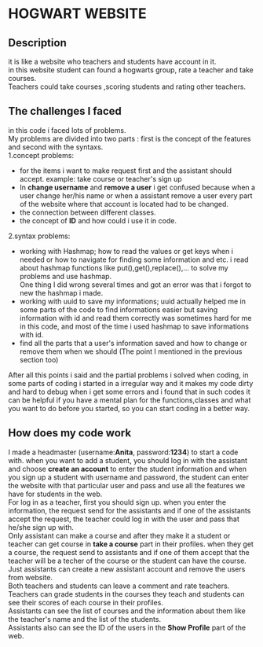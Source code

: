 # HOGWART WEBSITE

## Description

it is like a website who teachers and students have account in it.   
in this website student can found a hogwarts group, rate a teacher and take courses.  
Teachers could take courses ,scoring students and rating other teachers.

## The challenges I faced
in this code i faced lots of problems.   
My problems are divided into two parts : first is the concept of the features and second with the syntaxs.  
1.concept problems:
* for the items i want to make request first and the assistant should accept. example: take course or teacher's sign up
* In **change username** and **remove a user** i get confused because when a user change her/his name or when a assistant remove a user every part of the website where that account is located had to be changed.
* the connection between different classes.
* the concept of **ID** and how could i use it in code.


2.syntax problems:
* working with Hashmap; how to read the values or get keys when i needed or how to navigate for finding some information and etc. i read about hashmap functions like put(),get(),replace(),... to solve my problems and use hashmap.  
One thing I did wrong several times and got an error was that i forgot to new the hashmap i made.
* working with uuid to save my informations; uuid actually helped me in some parts of the code to find informations easier but saving information with id and read them correctly was sometimes hard for me in this code, and most of the time i used hashmap to save informations with id.
* find all the parts that a user's information saved and how to change or remove them when we should (The point I mentioned in the previous section too)  

After all this points i said and the partial problems i solved when coding, in some parts of coding i started in a irregular way and it makes my code dirty and hard to debug when i get some errors and i found that in such codes it can be helpful if you have a mental plan for the functions,classes and what you want to do before you started, so you can start coding in a better way.

## How does my code work
I made a headmaster (username:**Anita**, password:**1234**) to start a code with.
when you want to add a student, you should log in with the assistant and choose **create an account** to enter the student information and when you sign up a student with username and password, the student can enter the website with that particular user and pass and use all the features we have for students in the web.  
For log in as a teacher, first you should sign up. when you enter the information, the request send for the assistants and if one of the assistants accept the request, the teacher could log in with the user and pass that he/she sign up with.  
Only assistant can make a course and after they make it a student or teacher can get course in **take a course** part in their profiles. when they get a course, the request send to assistants and if one of them accept that the teacher will be a techer of the course or the student can have the course.  
Just assistants can create a new assistant account and remove the users from website.  
Both teachers and students can leave a comment and rate teachers.     
Teachers can grade students in the courses they teach and students can see their scores of each course in their profiles.  
Assistants can see the list of courses and the information about them like the teacher's name and the list of the students.  
Assistants also can see the ID of the users in the **Show Profile** part of the web.